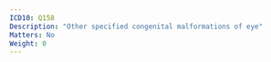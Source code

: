 ```yaml
---
ICD10: Q158
Description: "Other specified congenital malformations of eye"
Matters: No
Weight: 0
---
```


